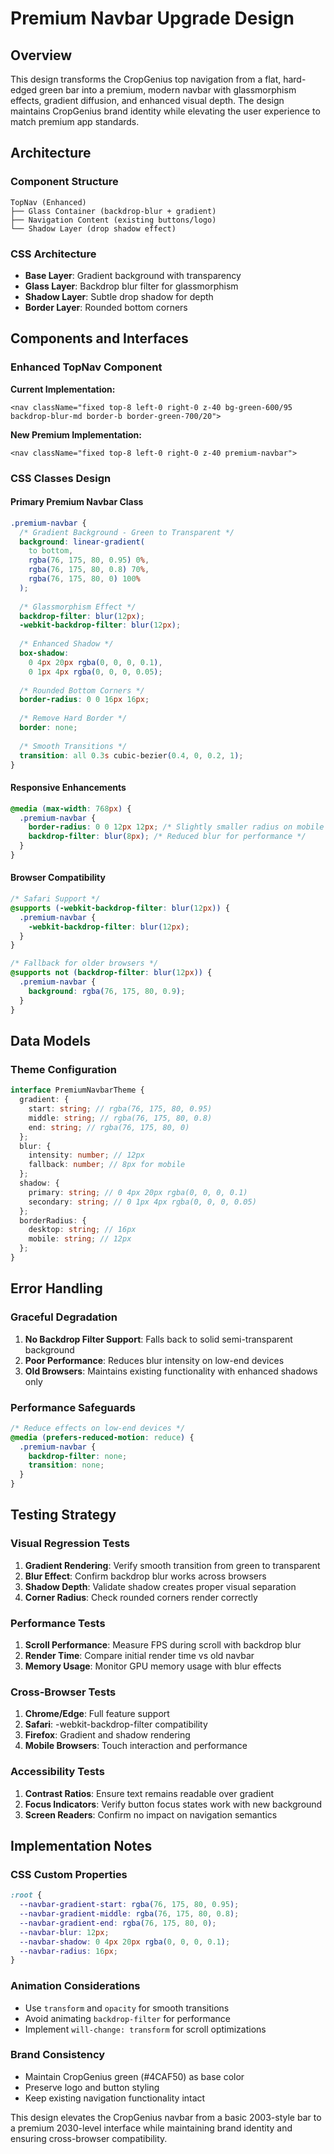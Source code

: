 # Premium Navbar Upgrade Design

## Overview

This design transforms the CropGenius top navigation from a flat, hard-edged green bar into a premium, modern navbar with glassmorphism effects, gradient diffusion, and enhanced visual depth. The design maintains CropGenius brand identity while elevating the user experience to match premium app standards.

## Architecture

### Component Structure
```
TopNav (Enhanced)
├── Glass Container (backdrop-blur + gradient)
├── Navigation Content (existing buttons/logo)
└── Shadow Layer (drop shadow effect)
```

### CSS Architecture
- **Base Layer**: Gradient background with transparency
- **Glass Layer**: Backdrop blur filter for glassmorphism
- **Shadow Layer**: Subtle drop shadow for depth
- **Border Layer**: Rounded bottom corners

## Components and Interfaces

### Enhanced TopNav Component

**Current Implementation:**
```tsx
<nav className="fixed top-8 left-0 right-0 z-40 bg-green-600/95 backdrop-blur-md border-b border-green-700/20">
```

**New Premium Implementation:**
```tsx
<nav className="fixed top-8 left-0 right-0 z-40 premium-navbar">
```

### CSS Classes Design

#### Primary Premium Navbar Class
```css
.premium-navbar {
  /* Gradient Background - Green to Transparent */
  background: linear-gradient(
    to bottom, 
    rgba(76, 175, 80, 0.95) 0%,
    rgba(76, 175, 80, 0.8) 70%,
    rgba(76, 175, 80, 0) 100%
  );
  
  /* Glassmorphism Effect */
  backdrop-filter: blur(12px);
  -webkit-backdrop-filter: blur(12px);
  
  /* Enhanced Shadow */
  box-shadow: 
    0 4px 20px rgba(0, 0, 0, 0.1),
    0 1px 4px rgba(0, 0, 0, 0.05);
  
  /* Rounded Bottom Corners */
  border-radius: 0 0 16px 16px;
  
  /* Remove Hard Border */
  border: none;
  
  /* Smooth Transitions */
  transition: all 0.3s cubic-bezier(0.4, 0, 0.2, 1);
}
```

#### Responsive Enhancements
```css
@media (max-width: 768px) {
  .premium-navbar {
    border-radius: 0 0 12px 12px; /* Slightly smaller radius on mobile */
    backdrop-filter: blur(8px); /* Reduced blur for performance */
  }
}
```

#### Browser Compatibility
```css
/* Safari Support */
@supports (-webkit-backdrop-filter: blur(12px)) {
  .premium-navbar {
    -webkit-backdrop-filter: blur(12px);
  }
}

/* Fallback for older browsers */
@supports not (backdrop-filter: blur(12px)) {
  .premium-navbar {
    background: rgba(76, 175, 80, 0.9);
  }
}
```

## Data Models

### Theme Configuration
```typescript
interface PremiumNavbarTheme {
  gradient: {
    start: string; // rgba(76, 175, 80, 0.95)
    middle: string; // rgba(76, 175, 80, 0.8)
    end: string; // rgba(76, 175, 80, 0)
  };
  blur: {
    intensity: number; // 12px
    fallback: number; // 8px for mobile
  };
  shadow: {
    primary: string; // 0 4px 20px rgba(0, 0, 0, 0.1)
    secondary: string; // 0 1px 4px rgba(0, 0, 0, 0.05)
  };
  borderRadius: {
    desktop: string; // 16px
    mobile: string; // 12px
  };
}
```

## Error Handling

### Graceful Degradation
1. **No Backdrop Filter Support**: Falls back to solid semi-transparent background
2. **Poor Performance**: Reduces blur intensity on low-end devices
3. **Old Browsers**: Maintains existing functionality with enhanced shadows only

### Performance Safeguards
```css
/* Reduce effects on low-end devices */
@media (prefers-reduced-motion: reduce) {
  .premium-navbar {
    backdrop-filter: none;
    transition: none;
  }
}
```

## Testing Strategy

### Visual Regression Tests
1. **Gradient Rendering**: Verify smooth transition from green to transparent
2. **Blur Effect**: Confirm backdrop blur works across browsers
3. **Shadow Depth**: Validate shadow creates proper visual separation
4. **Corner Radius**: Check rounded corners render correctly

### Performance Tests
1. **Scroll Performance**: Measure FPS during scroll with backdrop blur
2. **Render Time**: Compare initial render time vs old navbar
3. **Memory Usage**: Monitor GPU memory usage with blur effects

### Cross-Browser Tests
1. **Chrome/Edge**: Full feature support
2. **Safari**: -webkit-backdrop-filter compatibility
3. **Firefox**: Gradient and shadow rendering
4. **Mobile Browsers**: Touch interaction and performance

### Accessibility Tests
1. **Contrast Ratios**: Ensure text remains readable over gradient
2. **Focus Indicators**: Verify button focus states work with new background
3. **Screen Readers**: Confirm no impact on navigation semantics

## Implementation Notes

### CSS Custom Properties
```css
:root {
  --navbar-gradient-start: rgba(76, 175, 80, 0.95);
  --navbar-gradient-middle: rgba(76, 175, 80, 0.8);
  --navbar-gradient-end: rgba(76, 175, 80, 0);
  --navbar-blur: 12px;
  --navbar-shadow: 0 4px 20px rgba(0, 0, 0, 0.1);
  --navbar-radius: 16px;
}
```

### Animation Considerations
- Use `transform` and `opacity` for smooth transitions
- Avoid animating `backdrop-filter` for performance
- Implement `will-change: transform` for scroll optimizations

### Brand Consistency
- Maintain CropGenius green (#4CAF50) as base color
- Preserve logo and button styling
- Keep existing navigation functionality intact

This design elevates the CropGenius navbar from a basic 2003-style bar to a premium 2030-level interface while maintaining brand identity and ensuring cross-browser compatibility.